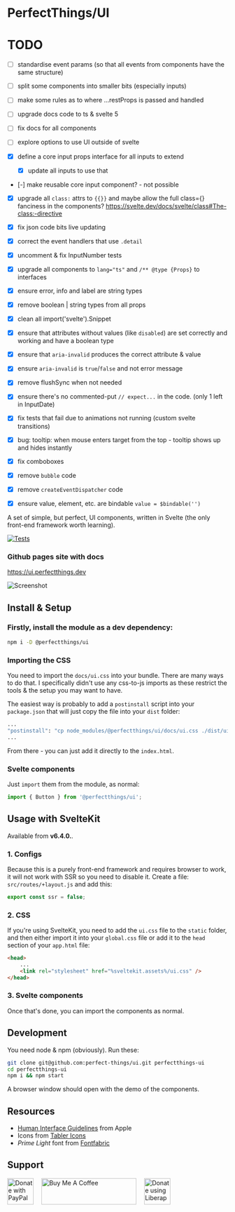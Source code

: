 PerfectThings/UI
================


# TODO
- [ ] standardise event params (so that all events from components have the same structure)
- [ ] split some components into smaller bits (especially inputs)

- [ ] make some rules as to where ...restProps is passed and handled
- [ ] upgrade docs code to ts & svelte 5
- [ ] fix docs for all components

- [ ] explore options to use UI outside of svelte


- [x] define a core input props interface for all inputs to extend
  - [x] update all inputs to use that
- [-] make reusable core input component? - not possible
- [x] upgrade all `class:` attrs to `{{}}` and maybe allow the full class={} fanciness in the components? https://svelte.dev/docs/svelte/class#The-class:-directive
- [x] fix json code bits live updating
- [x] correct the event handlers that use `.detail`
- [x] uncomment & fix InputNumber tests
- [x] upgrade all components to `lang="ts"` and `/** @type {Props}` to interfaces
- [x] ensure error, info and label are string types
- [x] remove boolean | string types from all props
- [x] clean all import('svelte').Snippet
- [x] ensure that attributes without values (like `disabled`) are set correctly and working and have a boolean type
- [x] ensure that `aria-invalid` produces the correct attribute & value
- [x] ensure `aria-invalid` is `true`/`false` and not error message
- [x] remove flushSync when not needed
- [x] ensure there's no commented-put `// expect...` in the code. (only 1 left in InputDate)
- [x] fix tests that fail due to animations not running (custom svelte transitions)
- [x] bug: tooltip: when mouse enters target from the top - tooltip shows up and hides instantly
- [x] fix comboboxes
- [x] remove `bubble` code
- [x] remove `createEventDispatcher` code
- [x] ensure value, element, etc. are bindable `value = $bindable('')`






A set of simple, but perfect, UI components, written in Svelte (the only front-end framework worth learning).


[![Tests](https://github.com/perfect-things/ui/actions/workflows/node.js.yml/badge.svg)](https://github.com/perfect-things/ui/actions/workflows/node.js.yml)

### Github pages site with docs
https://ui.perfectthings.dev


![Screenshot](screen.png)




## Install & Setup

### Firstly, install the module as a dev dependency:
```sh
npm i -D @perfectthings/ui
```

### Importing the CSS
You need to import the `docs/ui.css` into your bundle.
There are many ways to do that. I specifically didn't use any css-to-js imports as these restrict the tools & the setup you may want to have.

The easiest way is probably to add a `postinstall` script into your `package.json` that will just copy the file into your `dist` folder:
```sh
...
"postinstall": "cp node_modules/@perfectthings/ui/docs/ui.css ./dist/ui.css"
...
```
From there - you can just add it directly to the `index.html`.

### Svelte components
Just `import` them from the module, as normal:
```js
import { Button } from '@perfectthings/ui';
```


## Usage with SvelteKit

Available from **v6.4.0.**.

### 1. Configs
Because this is a purely front-end framework and requires browser to work, it will not work with SSR so you need to disable it. Create a file: `src/routes/+layout.js` and add this:
```js
export const ssr = false;
```


### 2. CSS
If you're using SvelteKit, you need to add the `ui.css` file to the `static` folder, and then either import it into your `global.css` file or add it to the `head` section of your `app.html` file:
```html
<head>
	...
	<link rel="stylesheet" href="%sveltekit.assets%/ui.css" />
</head>
```

### 3. Svelte components
Once that's done, you can import the components as normal.



## Development

You need node & npm (obviously). Run these:
```sh
git clone git@github.com:perfect-things/ui.git perfectthings-ui
cd perfectthings-ui
npm i && npm start
```
A browser window should open with the demo of the components.



## Resources

- [Human Interface Guidelines](https://developer.apple.com/design/human-interface-guidelines/components/) from Apple
- Icons from [Tabler Icons](https://tablericons.com)
- *Prime Light* font from [Fontfabric](www.fontfabric.com)


## Support

<a href="https://paypal.me/tborychowski" height="60" target="_blank"><img src=".github/paypal-button.png" alt="Donate with PayPal" style="height: 60px !important;"></a> <a href="https://www.buymeacoffee.com/tborychowski" target="_blank" style="margin-left: 1em; margin-right: 1em;"><img height="60" src="https://cdn.buymeacoffee.com/buttons/v2/default-green.png" alt="Buy Me A Coffee" style="height: 60px !important; width: 217px !important;"></a> <a href="https://liberapay.com/tborychowski/donate" target="_blank"><img alt="Donate using Liberapay" src="https://liberapay.com/assets/widgets/donate.svg" style="height: 60px;"></a>
